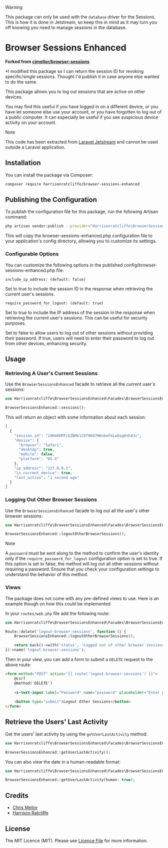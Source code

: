 > [!WARNING]
>
> This package can only be used with the `database` driver for the Sessions. This is how it is done in Jetstream, so keep this in mind as it may turn you off knowing you need to manage sessions in the database.

# Browser Sessions Enhanced

**Forked from [cjmellor/browser-sessions](https://github.com/cjmellor/browser-sessions)**

*I modified this package so I can return the session ID for revoking specific/single sessions. Thought I'd publish it in case anyone else wanted to do the same.

This package allows you to log out sessions that are active on other devices.

You may find this useful if you have logged in on a different device, or you have let someone else use your account, or you have forgotten to log out of a public computer. It can especially be useful if you see suspicious device activity on your account.

> [!NOTE]
> 
> This code has been extracted from [Laravel Jetstream](https://jetstream.laravel.com) and cannot be used outside a Laravel application.

## Installation

You can install the package via Composer:

```bash
composer require harrisonratcliffe/browser-sessions-enhanced
```

## Publishing the Configuration

To publish the configuration file for this package, run the following Artisan command:

```bash
php artisan vendor:publish --provider="Harrisonratcliffe\BrowserSessionsEnhanced\BrowserSessionsEnhancedServiceProvider"
```
This will copy the browser-sessions-enhanced.php configuration file to your application's config directory, allowing you to customize its settings.

### Configurable Options
You can customize the following options in the published config/browser-sessions-enhanced.php file:

`include_ip_address: (default: false)`

Set to true to include the session ID in the response when retrieving the current user's sessions.

`require_password_for_logout: (default: true)`

Set to true to include the IP address of the session in the response when retrieving the current user's sessions. This can be useful for security purposes.

Set to false to allow users to log out of other sessions without providing their password. If true, users will need to enter their password to log out from other devices, enhancing security.

## Usage

### Retrieving A User's Current Sessions

Use the `BrowserSessionsEnhanced` facade to retrieve all the current user's sessions:

```php
use Harrisonratcliffe\BrowserSessionsEnhanced\Facades\BrowserSessionsEnhanced;

BrowserSessionsEnhanced::sessions();
```

This will return an object with some information about each session:

```php
[
  {
    "session_id": "i0HaKKMTcGZBMe1COf06O7HKnkeFmLwUsg6nh43c",
    "device": {
      "browser": "Safari",
      "desktop": true,
      "mobile": false,
      "platform": "OS X"
    },
    "ip_address": "127.0.0.1",
    "is_current_device": true,
    "last_active": "1 second ago"
  }
]
```

### Logging Out Other Browser Sessions

Use the `BrowserSessionsEnhanced` facade to log out all the user's other browser sessions:

```php
use Harrisonratcliffe\BrowserSessionsEnhanced\Facades\BrowserSessionsEnhanced;

BrowserSessionsEnhanced::logoutOtherBrowserSessions();
```

> [!NOTE]
> 
> A `password` must be sent along to the method to confirm the user's identity only if the `require_password_for_logout` configuration option is set to true. If this option is set to false, the method will log out all other sessions without requiring a password. Ensure that you check your configuration settings to understand the behavior of this method.

### Views

The package does not come with any pre-defined views to use. Here is an example though on how this could be implemented

In your `routes/web.php` file add the following route:

```php
use Harrisonratcliffe\BrowserSessionsEnhanced\Facades\BrowserSessionsEnhanced;

Route::delete('logout-browser-sessions', function () {
    BrowserSessionsEnhanced::logoutOtherBrowserSessions();

    return back()->with('status', 'Logged out of other browser sessions.');
})->name('logout-browser-sessions');
```

Then in your view, you can add a form to submit a `DELETE` request to the above route:

```html
<form method="POST" action="{{ route('logout-browser-sessions') }}">
    @csrf
    @method('DELETE')
    
    <x-text-input label="Password" name="password" placeholder="Enter password" type="password" />
    
    <button type="submit">Logout Other Sessions</button>
</form>
```

## Retrieve the Users' Last Activity

Get the users' last activity by using the `getUserLastActivity` method:

```php
use Harrisonratcliffe\BrowserSessionsEnhanced\Facades\BrowserSessionsEnhanced;

BrowserSessionsEnhanced::getUserLastActivity();
```

You can also view the date in a human-readable format:

```php
use Harrisonratcliffe\BrowserSessionsEnhanced\Facades\BrowserSessionsEnhanced;

BrowserSessionsEnhanced::getUserLastActivity(human: true);
```

## Credits

 - [Chris Mellor](https://github.com/cjmellor)
 - [Harrison Ratcliffe](https://github.com/harrisonratcliffe)

## License

The MIT Licence (MIT). Please see [Licence File](LICENSE) for more information.
